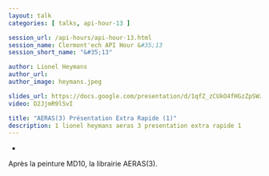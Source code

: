```yaml
---
layout: talk
categories: [ talks, api-hour-13 ]

session_url: /api-hours/api-hour-13.html
session_name: Clermont'ech API Hour &#35;13
session_short_name: "&#35;13"

author: Lionel Heymans
author_url:
author_image: heymans.jpeg

slides_url: https://docs.google.com/presentation/d/1qfZ_zCUkO4fHGzZpSWz_Lc-L853OcNYlLcVdABG9kX4/edit?pli=1
video: D2JjmR9lSvI

title: "AERAS(3) Présentation Extra Rapide (1)"
description: 1 lionel heymans aeras 3 presentation extra rapide 1
---
```

-

Après la peinture MD10, la librairie AERAS(3).
